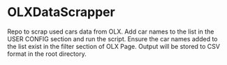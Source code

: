 # OLXDataScrapper
Repo to scrap used cars data from OLX.
Add car names to the list in the USER CONFIG section and run the script.
Ensure the car names added to the list exist in the filter section of OLX Page.
Output will be stored to CSV format in the root directory.
